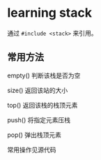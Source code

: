 # learning stack

通过 `#include <stack>` 来引用。

## 常用方法

empty() 判断该栈是否为空

size() 返回该站的大小

top() 返回该栈的栈顶元素

push() 将指定元素压栈

pop() 弹出栈顶元素

常用操作见源代码

